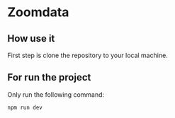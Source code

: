 # Zoomdata

## How use it
<p>First step is clone the repository to your local machine.</code>

## For run the project
<p>Only run the following command:</p>
<code>npm run dev</code>

